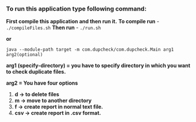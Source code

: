 ### To run this application type following command:

**First compile this application and then run it.**
**To compile run** - `./compileFiles.sh`
**Then run** - `./run.sh`
	
**or**
	
`java --module-path target -m com.dupcheck/com.dupcheck.Main arg1 arg2(optional)`


**arg1 (specify-directory) =  you have to specify directory in which you want to check duplicate files.** 

**arg2  =  You have four options** 

1) **d  -> to delete files**
2) **m  -> move to another directory**
3) **f  -> create report in normal text file.**
4) **csv  -> create report in .csv format.**

